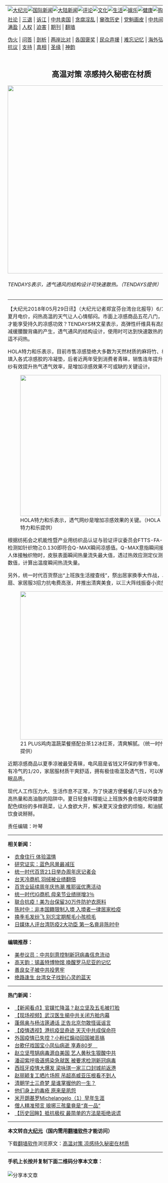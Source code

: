 <a name="1" id="1" target="_blank"></a><span id="1"></span>
<table align=center border="0"><tr><td colspan="2" VALIGN=TOP><a href="https://github.com/nmvalw282/djy/blob/master/gb/nsc413.md#1"><img src="https://raw.githubusercontent.com/nmvalw282/www/master/t/djy/1.jpg" title="大纪元"></a><a href="https://github.com/nmvalw282/djy/blob/master/gb/n24hr.md#1"><img src="https://raw.githubusercontent.com/nmvalw282/www/master/t/djy/3.jpg" title="国际新闻"></a><a href="https://github.com/nmvalw282/djy/blob/master/gb/nsc413.md#1"><img src="https://raw.githubusercontent.com/nmvalw282/www/master/t/djy/4.jpg" title="大陆新闻"></a><a href="https://github.com/nmvalw282/djy/blob/master/gb/news392.md#1"><img src="https://raw.githubusercontent.com/nmvalw282/www/master/t/djy/5.jpg" title="评论"></a><a href="https://github.com/nmvalw282/djy/blob/master/gb/news2007.md#1"><img src="https://raw.githubusercontent.com/nmvalw282/www/master/t/djy/6.jpg" title="文化"></a><a href="https://github.com/nmvalw282/djy/blob/master/gb/news2008.md#1"><img src="https://raw.githubusercontent.com/nmvalw282/www/master/t/djy/7.jpg" title="生活"></a><a href="https://github.com/nmvalw282/djy/blob/master/gb/ncyule.md#1"><img src="https://raw.githubusercontent.com/nmvalw282/www/master/t/djy/8.jpg" title="娱乐"></a><a href="https://github.com/nmvalw282/djy/blob/master/gb/nsc1002.md#1"><img src="https://raw.githubusercontent.com/nmvalw282/www/master/t/djy/9.jpg" title="健康"><a href="https://www.youlucky.com"><img src="https://raw.githubusercontent.com/nmvalw282/www/master/t/djy/10.jpg" title="购物"></a><a href="https://donate.epochtimes.com/?utm_medium=epochtimes&utm_source=referral&utm_campaign=donate_button_djyarticleheader"><img src="https://raw.githubusercontent.com/nmvalw282/www/master/t/djy/12.jpg" title="捐款"></a></td></tr>
<tr><td colspan="2" VALIGN=TOP><a target="_blank" href="https://github.com/nmvalw282/djy/blob/master/gb/9p.md#1">社论</a> | <a target="_blank" href="https://github.com/nmvalw282/djy/blob/master/gb/nf5657.md#1">三退</a> | <a target="_blank" href="https://github.com/nmvalw282/djy/blob/master/gb/nf6124.md#1">诉江</a> | <a target="_blank" href="https://github.com/nmvalw282/djy/blob/master/gb/nf1176117.md#1">中共卖国</a> | <a target="_blank" href="https://github.com/nmvalw282/djy/blob/master/gb/nf5773.md#1">贪腐淫乱</a> | <a target="_blank" href="https://github.com/nmvalw282/djy/blob/master/gb/nf1176115.md#1">窜改历史</a> | <a target="_blank" href="https://github.com/nmvalw282/djy/blob/master/gb/nf1176107.md#1">党魁画皮</a> | <a target="_blank" href="https://github.com/nmvalw282/djy/blob/master/gb/nf1320400.md#1">中共间谍</a> | <a target="_blank" href="https://github.com/nmvalw282/djy/blob/master/gb/nf1176114.md#1">破坏传统</a> | <a target="_blank" href="https://github.com/nmvalw282/ntdtv/blob/master/gb/prog447_1.md#1">恶贯满盈</a> | <a target="_blank" href="https://github.com/nmvalw282/djy/blob/master/gb/ncid278.md#1">人权</a> | <a target="_blank" href="https://github.com/nmvalw282/djy/blob/master/gb/nf1176111.md#1">迫害</a> | <a target="_blank" href="https://gitlab.com/szzdlab/mh-qikan/blob/master/README.md#1">期刊</a> | <a target="_blank" href="https://github.com/nmvalw282/www/blob/master/README.md?zsrh#8">翻墙</a></p><p><a target="_blank" href="https://github.com/nmvalw282/djy/blob/master/gb/nf5562.md#1">伪火</a> | <a target="_blank" href="https://github.com/nmvalw282/djy/blob/master/gb/nf4378.md#1">问答</a> | <a target="_blank" href="https://github.com/nmvalw282/djy/blob/master/gb/nf5792.md#1">剖析</a> | <a target="_blank" href="https://github.com/nmvalw282/djy/blob/master/gb/nf5735.md#1">两岸比对</a> | <a target="_blank" href="https://github.com/nmvalw282/djy/blob/master/gb/nf6119.md#1">各国褒奖</a> | <a target="_blank" href="https://github.com/nmvalw282/djy/blob/master/gb/nf6120.md#1">民众声援</a> | <a target="_blank" href="https://github.com/nmvalw282/djy/blob/master/gb/nf1188594.md#1">难忘记忆</a> | <a target="_blank" href="https://github.com/nmvalw282/djy/blob/master/gb/nf3180.md#1">海外弘传</a> | <a target="_blank" href="https://github.com/nmvalw282/djy/blob/master/gb/nf5410.md#1">万人上访</a> | <a target="_blank" href="https://github.com/nmvalw282/ntdtv/blob/master/gb/prog1530_1.md#1">和平抗议</a> | <a target="_blank" href="https://github.com/nmvalw282/djy/blob/master/gb/nf4386.md#1">支持</a> | <a target="_blank" href="https://github.com/nmvalw282/djy/blob/master/gb/nf4389.md#1">真相</a> | <a target="_blank" href="https://github.com/nmvalw282/djy/blob/master/gb/nf5790.md#1">圣缘</a> | <a target="_blank" href="https://github.com/nmvalw282/djy/blob/master/gb/nf4786.md#1">神韵</a></td></tr>
<tr><td VALIGN=TOP width="626"><h2 align=center>高温对策 凉感持久秘密在材质</h2>
<img width="600" src="https://i.epochtimes.com/assets/uploads/2018/05/324251-600x400.jpg" />
<h6>TENDAYS表示，透气通风的结构设计可快速散热。（TENDAYS提供）
</h6>
<hr>
<p>【大纪元2018年05月29日讯】（大纪元记者<span class="author_box_01">郑宜芬台湾台北报导）</span>6/1起全台将启动夏月电价，闷热高温的天气让人心情郁闷。市面上凉感商品五花八门，如何挑选商品才能享受持久的凉感功效？TENDAYS林文星表示，高弹性纤维具有高度Q弹特性，能减缓腰酸背痛的产生，透气通风的结构设计，使用时可达到快速散热的效果，凉感舒适不闷热。</p>
<p><ahref="https://github.com/nmvalw282/djy/blob/master/gb/tag/hola%E7%89%B9%E5%8A%9B%E5%92%8C%E4%B9%90.md#1">HOLA特力和乐</a>表示，目前市售凉感垫绝大多数为天然材质的麻将竹、植草纤维以及填入各式凉感胶的冷凝垫，后者近两年受到消费者青睐，销售连年提升。其中透气网纱有效提升热气透气效率，是增加凉感效果不可或缺的关键设计。</p>
<figure id="attachment_10437460" style="width: 450px" class="wp-caption aligncenter"><ahref="https://i.epochtimes.com/assets/uploads/2018/05/324250.jpg"><img class="wp-image-10437460 size-medium" src="https://i.epochtimes.com/assets/uploads/2018/05/324250-450x611.jpg" alt="" width="450" b="611" /></a><figcaption class="wp-caption-text"><ahref="https://github.com/nmvalw282/djy/blob/master/gb/tag/hola%E7%89%B9%E5%8A%9B%E5%92%8C%E4%B9%90.md#1">HOLA特力和乐</a>表示，透气网纱是增加凉感效果的关键。（HOLA特力和乐提供）</figcaption></figure>
<p>根据纺拓会之机能性暨产业用纺织品认证与验证评议委员会FTTS-FA-019标准，经检测如针织物≧0.130即符合Q-MAX瞬间凉感值。Q-MAX意指瞬间接触感温，模拟人体接触织物时，皮肤表面瞬间热量流失最大值，透过热效应测定仪测试，记录感测数值，计算出温度瞬间热流失量。</p>
<p>另外，<ahref="https://github.com/nmvalw282/djy/blob/master/gb/tag/%E7%BB%9F%E4%B8%80%E6%97%B6%E4%BB%A3.md#1">统一时代</a>百货祭出“上班族生活搜查线”，祭出居家换季大作战，以<ahref="https://github.com/nmvalw282/djy/blob/master/gb/tag/%E5%87%89%E8%A2%AB.md#1">凉被</a>、风扇、家居服3招力抗电费高涨，并推出清爽<ahref="https://github.com/nmvalw282/djy/blob/master/gb/tag/%E7%BE%8E%E9%A3%9F.md#1">美食</a>，以三大阵线振奋小资族工作士气。</p>
<figure id="attachment_10437490" style="width: 473px" class="wp-caption aligncenter"><ahref="https://i.epochtimes.com/assets/uploads/2018/05/1805291049451758.jpg"><img class="size-large wp-image-10437490" title="" src="https://i.epochtimes.com/assets/uploads/2018/05/1805291049451758.jpg" alt="" width="473" b="600" /></a><figcaption class="wp-caption-text">21 PLUS鸡肉温蔬菜餐搭配台茶12冰红茶，清爽解腻。（<ahref="https://github.com/nmvalw282/djy/blob/master/gb/tag/%E7%BB%9F%E4%B8%80%E6%97%B6%E4%BB%A3.md#1">统一时代</a>提供）</figcaption></figure>
<p>近期凉感商品以夏季<ahref="https://github.com/nmvalw282/djy/blob/master/gb/tag/%E5%87%89%E8%A2%AB.md#1">凉被</a>最受青睐，电风扇是省钱又环保的季节家电，消耗的电量只有冷气的1/20，家居服材质干爽舒适，拥有极佳吸湿及透气性，可以解决闷热提升睡眠品质。</p>
<p>现代人工作压力大、生活作息不正常，为了快速方便餐餐几乎以外食为主，以致陷入高热量和高油脂的陷阱中。夏日轻食料理能让上班族外食也能吃得健康安心，低卡且配色缤纷的多样蔬菜，让人食欲大开，解决夏天没食欲的烦恼，和油腻又没营养的NG饮食说掰掰。</p>
<p>责任编辑：叶琴</p>

<hr>


<strong>相关新闻：</strong>
<li><a href="https://github.com/nmvalw282/djy/blob/master/gb/13/5/9/n3866228.md#1">衣食住行 体验温情</a></li>
<li><a href="https://github.com/nmvalw282/djy/blob/master/gb/14/4/8/n4126420.md#1">研究证实：蓝色风景最减压</a></li>
<li><a href="https://github.com/nmvalw282/djy/blob/master/gb/17/9/21/n9655277.md#1">统一时代百货21日举办周年庆记者会</a></li>
<li><a href="https://github.com/nmvalw282/djy/blob/master/gb/17/11/24/n9888118.md#1">台天冷商机 羽绒被业绩翻倍</a></li>
<li><a href="https://github.com/nmvalw282/djy/blob/master/gb/17/11/29/n9904818.md#1">百货业延续周年庆热潮  推耶诞优惠活动</a></li>
<li><a href="https://github.com/nmvalw282/djy/blob/master/gb/18/3/22/n10240621.md#1">统一时代IG商机 母亲节业绩拼增3％</a></li>
<li><a href="https://github.com/nmvalw282/djy/blob/master/gb/20/3/18/n11948696.md#1">联合抗疫！美为台保留30万件防护衣原料</a></li>
<li><a href="https://github.com/nmvalw282/djy/blob/master/gb/20/3/18/n11948650.md#1">陈时中：非本国籍限制入境 入境者一律居家检疫</a></li>
<li><a href="https://github.com/nmvalw282/djy/blob/master/gb/20/3/18/n11948590.md#1">换季毛发纷飞  别忘定期帮毛小孩梳毛</a></li>
<li><a href="https://github.com/nmvalw282/djy/blob/master/gb/20/3/16/n11943195.md#1">日媒体人评台湾防疫2大功臣 第一名竟非陈时中</a></li>
<hr>


<strong>编辑推荐：</strong>
<li><a href="https://github.com/onzhi266/djy/blob/master/gb/20/2/22/n11887949.md#1">美参议员：中共刻意控制新冠病毒信息流动</a></li>
<li><a href="https://github.com/tsiac2612/djy/blob/master/gb/17/10/29/n9782273.md#1" target="_blank">高天韵：锡盖特博物馆 唤醒罗马尼亚的记忆</a></li><li><a href="https://github.com/nmvalw282/djy/blob/master/gb/13/9/29/n3974789.md?dfh#1" target="_blank">善良女子被中共投男牢</a></li><li><a href="https://github.com/tsiac2612/djy/blob/master/gb/18/7/22/n10581299.md#1" target="_blank">绝路逢生  台湾女子找到心灵的蓝天</a></li>
<hr>

<strong>热门新闻：</strong>
<li><a href="https://github.com/nmvalw282/djy/blob/master/gb/20/3/16/n11945071.md#1">【新闻看点】官媒忙降温？赵立坚及五毛被打脸</a></li>
<li><a href="https://github.com/nmvalw282/djy/blob/master/gb/20/3/16/n11943071.md#1">【现场视频】武汉医生揭中共关闭方舱内幕</a></li>
<li><a href="https://github.com/nmvalw282/djy/blob/master/gb/20/3/16/n11945291.md#1">蓬佩奥与杨洁篪通话 正告北京勿散怪诞谣言</a></li>
<li><a href="https://github.com/nmvalw282/djy/blob/master/gb/20/3/15/n11942593.md#1">【疫情透视】港抗疫显奇迹 天灭中共成保命符</a></li>
<li><a href="https://github.com/nmvalw282/djy/blob/master/gb/20/3/16/n11945338.md#1">外国疫情已失控？小粉红煽动回国被恶搞</a></li>
<li><a href="https://github.com/nmvalw282/djy/blob/master/gb/20/3/17/n11946544.md#1">台歌仔戏国宝小凤仙病逝 享寿80岁　</a></li>
<li><a href="https://github.com/nmvalw282/djy/blob/master/gb/20/3/15/n11942589.md#1">赵立坚甩锅病毒源自美国 艺人黄秋生狠酸中共</a></li>
<li><a href="https://github.com/nmvalw282/djy/blob/master/gb/20/3/15/n11942781.md#1">潘迎紫呼吸道感染急就医 被要求检测新冠病毒</a></li>
<li><a href="https://github.com/nmvalw282/djy/blob/master/gb/20/3/15/n11942415.md#1">西班牙疫情大爆发 梁咏琪一家三口封城前返港</a></li>
<li><a href="https://github.com/nmvalw282/djy/blob/master/gb/20/3/16/n11945468.md#1">赵丽颖复工晒片场照 吊超高威亚压根看不到人</a></li>
<li><a href="https://github.com/nmvalw282/djy/blob/master/gb/20/3/11/n11933369.md#1">清朝学士三奇梦 是谁掌握他的一生？</a></li>
<li><a href="https://github.com/nmvalw282/djy/blob/master/gb/20/1/2/n11764074.md#1">他们身上的毒疮 原来是夙怨</a></li>
<li><a href="https://github.com/nmvalw282/djy/blob/master/gb/13/1/31/n3790016.md#1">米开朗基罗Michelangelo（1）早年生涯</a></li>
<li><a href="https://github.com/nmvalw282/djy/blob/master/gb/20/3/11/n11933376.md#1">僧人精准预言 琅琊三孩童竟是“真一品”</a></li>
<li><a href="https://github.com/nmvalw282/djy/blob/master/gb/20/3/7/n11923201.md#1">【历史回眸】抵抗极权 最简单的方法是拒绝说谎</a></li>
<hr>

<strong>本文转自<a href="https://www.epochtimes.com">大纪元</a>（国内需用<a href="https://github.com/nmvalw282/www/blob/master/README.md#8">翻墙软件</a>才能访问）</strong><p>下载<a href="https://github.com/nmvalw282/www/blob/master/README.md#8">翻墙软件</a>浏览原文：<a href="https://www.epochtimes.com/gb/18/5/29/n10436618.htm">高温对策 凉感持久秘密在材质</a></p><hr>

<strong>手机上长按并复制下面二维码分享本文章：</strong><br><br><img src="http://d1p1.ip.zn2.us/v.php?action=qrcode&url=https://github.com/nmvalw282/djy/blob/master/gb/18/5/29/n10436618.md%231" title="分享本文章"></td><td VALIGN=TOP><a href="https://github.com/nmvalw282/djy/blob/master/gb/16/1/21/n4622075.md?dfh#1" target="_blank"><img src="https://raw.githubusercontent.com/nmvalw282/djy/master/gb/300/wei-f1.jpg" title="中共的伪火骗局"  alt="中共的伪火骗局"></a><br><a href="https://github.com/nmvalw282/www/blob/master/README.md?dfh#9" target="_blank"><img src="https://raw.githubusercontent.com/nmvalw282/djy/master/gb/300/yong-h.jpg" title="永恒的见证"  alt="永恒的见证"></a><br><a href="https://github.com/nmvalw282/djy/blob/master/gb/13/9/29/n3974789.md?dfh#1" target="_blank"><img src="https://raw.githubusercontent.com/nmvalw282/djy/master/gb/300/shang-lnz.jpg" title="善良女子被中共投男牢"  alt="善良女子被中共投男牢"></a><br><a href="https://github.com/nmvalw282/djy/blob/master/gb/16/3/16/n4663449.md?dfh#1" target="_blank"><img src="https://raw.githubusercontent.com/nmvalw282/djy/master/gb/300/huo-z3.jpg" title="警卫目击活摘器官"  alt="警卫目击活摘器官"></a><br><a href="https://github.com/nmvalw282/djy/blob/master/gb/16/8/7/n8177641.md?dfh#1" target="_blank"><img src="https://raw.githubusercontent.com/nmvalw282/djy/master/gb/300/huo-z4.jpg" title="证人描述活摘恐怖"  alt="证人描述活摘恐怖"></a><br><a href="https://github.com/nmvalw282/djy/blob/master/gb/10/4/19/n2881569.md?dfh#1" target="_blank"><img src="https://raw.githubusercontent.com/nmvalw282/djy/master/gb/300/huo-z1.jpg" title="揭开活摘器官黑幕"  alt="揭开活摘器官黑幕"></a><br><a href="https://github.com/nmvalw282/djy/blob/master/gb/10/11/7/n3077476.md?dfh#1" target="_blank"><img src="https://raw.githubusercontent.com/nmvalw282/djy/master/gb/300/ma-ks.jpg" title="马克思的成魔之路"  alt="马克思的成魔之路"></a><br><a href="https://github.com/nmvalw282/djy/blob/master/gb/14/6/9/n4173977.md?dfh#1" target="_blank"><img src="https://raw.githubusercontent.com/nmvalw282/djy/master/gb/300/chang-zs.jpg" title="藏字石 蕴天机"  alt="藏字石 蕴天机"></a><br><a href="https://github.com/nmvalw282/djy/blob/master/gb/18/5/10/n10381511.md?dfh#1" target="_blank"><img src="https://raw.githubusercontent.com/nmvalw282/djy/master/gb/300/st1.jpg" title="关注3亿人三退"  alt="关注3亿人三退"></a><br><a href="https://github.com/nmvalw282/djy/blob/master/gb/18/3/21/n10237682.md?dfh#1" target="_blank"><img src="https://raw.githubusercontent.com/nmvalw282/djy/master/gb/300/jie-t.jpg" title="解体中共复兴中华"  alt="解体中共复兴中华"></a><br><a href="https://github.com/nmvalw282/djy/blob/master/gb/9/2/9/n2422991.md?dfh#1" target="_blank"><img src="https://raw.githubusercontent.com/nmvalw282/djy/master/gb/300/gao-zs.jpg" title="中共迫害良心律师"  alt="中共迫害良心律师"></a><br><a href="https://github.com/nmvalw282/djy/blob/master/gb/18/12/9/n10900044.md?dfh#1" target="_blank"><img src="https://raw.githubusercontent.com/nmvalw282/djy/master/gb/300/sj1.jpg" title="303万人举报江泽民"  alt="303万人举报江泽民"></a><br><a href="https://github.com/nmvalw282/djy/blob/master/gb/18/8/28/n10672014.md?dfh#1" target="_blank"><img src="https://raw.githubusercontent.com/nmvalw282/djy/master/gb/300/sj2.jpg" title="这些官员为何起诉江泽民"  alt="这些官员为何起诉江泽民"></a><br><a href="https://github.com/nmvalw282/djy/blob/master/gb/8/12/18/n2367165.md?dfh#1" target="_blank"><img src="https://raw.githubusercontent.com/nmvalw282/djy/master/gb/300/liangan.jpg" title="海峡两岸的强烈对比"  alt="海峡两岸的强烈对比"></a><br><a href="https://github.com/nmvalw282/djy/blob/master/gb/15/12/10/n4593139.md?dfh#1" target="_blank"><img src="https://raw.githubusercontent.com/nmvalw282/djy/master/gb/300/jia-ndzl.jpg" title="加拿大总理的贺信"  alt="加拿大总理的贺信"></a><br><a href="https://github.com/nmvalw282/djy/blob/master/gb/11/6/17/n3289382.md?dfh#1" target="_blank"><img src="https://raw.githubusercontent.com/nmvalw282/djy/master/gb/300/xiao-wd.jpg" title="探寻真相兼听则明"  alt="探寻真相兼听则明"></a><br><a href="https://github.com/nmvalw282/djy/blob/master/gb/18/10/27/n10812623.md?dfh#1" target="_blank"><img src="https://raw.githubusercontent.com/nmvalw282/djy/master/gb/300/yindu.jpg" title="印度媒体报道东方"  alt="印度媒体报道东方"></a><br><a href="https://github.com/nmvalw282/djy/blob/master/gb/18/6/9/n10469652.md?dfh#1" target="_blank"><img src="https://raw.githubusercontent.com/nmvalw282/djy/master/gb/300/xie-j.jpg" title="不一样的海外校园"  alt="不一样的海外校园"></a><br><a href="https://github.com/nmvalw282/djy/blob/master/gb/7/4/5/n1669415.md?dfh#1" target="_blank"><img src="https://raw.githubusercontent.com/nmvalw282/djy/master/gb/300/li-up.jpg" title="从大师到徒弟的传奇"  alt="从大师到徒弟的传奇"></a><br><a href="https://github.com/nmvalw282/djy/blob/master/gb/17/5/26/n9191512.md?dfh#1" target="_blank"><img src="https://raw.githubusercontent.com/nmvalw282/djy/master/gb/300/zfl2.jpg" title="亿万人与东方一本奇书"  alt="亿万人与东方一本奇书"></a><br><a href="https://github.com/nmvalw282/djy/blob/master/gb/13/11/27/n4020290.md?dfh#1" target="_blank"><img src="https://raw.githubusercontent.com/nmvalw282/djy/master/gb/300/zhen-h.jpg" title="大陆见不到的震撼场面"  alt="大陆见不到的震撼场面"></a><br><a href="https://github.com/nmvalw282/djy/blob/master/gb/15/7/17/n4482910.md?dfh#1" target="_blank"><img src="https://raw.githubusercontent.com/nmvalw282/djy/master/gb/300/dalu-sk.jpg" title="人心向善 大陆当初盛况"  alt="人心向善 大陆当初盛况"></a><br><a href="https://github.com/nmvalw282/djy/blob/master/gb/19/1/5/n10955468.md?dfh#1" target="_blank"><img src="https://raw.githubusercontent.com/nmvalw282/djy/master/gb/300/zfl1.jpg" title="追寻真理 这书讲什么"  alt="追寻真理 这书讲什么"></a><br><a href="https://github.com/nmvalw282/www/blob/master/README.md?dfh#1" target="_blank"><img src="https://raw.githubusercontent.com/nmvalw282/djy/master/gb/300/fq1.jpg" title="下载免费翻墙软件"  alt="下载免费翻墙软件"></a><br></td></tr></table>
